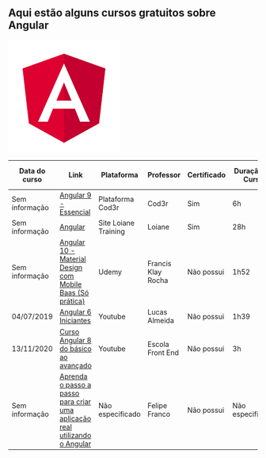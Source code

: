 ## Aqui estão alguns cursos gratuitos sobre Angular

![](/imagens/angular.png)

<table class="tg">
<thead>
  <tr>
    <th class="tg-0pky">
      <b>Data do curso</b>
    </th>
    <th class="tg-0pky">
      <b>Link</b>
    </th>
    <th class="tg-0pky">
      <b>Plataforma </b>
    </th>
    <th class="tg-0pky">
      <b>Professor</b>
    </th>
    <th class="tg-0pky">
      <b>Certificado</b>
    </th>
    <th class="tg-0pky">
      <b>Duração do Curso</b>
    </th>
    <th class="tg-0pky">
      <b>Nível do curso</b>
    </th>
  </tr>
</thead>
<tbody>

 <tr>
    <td class="tg-0pky">Sem informação</td>
    <td class="tg-0pky">
    <a href="https://www.cod3r.com.br/courses/angular-9-essencial">Angular 9 - Essencial</a>
    </td>
    <td class="tg-0pky">Plataforma Cod3r</td>
    <td class="tg-0pky">Cod3r</td>
    <td class="tg-0pky">Sim</td>
    <td class="tg-0pky">6h</td>
    <td class="tg-0pky">Iniciante</td>
  </tr>

  <tr>
    <td class="tg-0pky">Sem informação</td>
    <td class="tg-0pky">
    <a href="https://loiane.training/curso/angular">Angular</a>
    </td>
    <td class="tg-0pky">Site Loiane Training</td>
    <td class="tg-0pky">Loiane</td>
    <td class="tg-0pky">Sim</td>
    <td class="tg-0pky">28h</td>
    <td class="tg-0pky">Iniciante</td>
  </tr>
  <tr>
    <td class="tg-0pky">Sem informação</td>
    <td class="tg-0pky">
    <a href="https://www.udemy.com/course/angular-10-material-mobile-baas/">Angular 10 - Material Design com Mobile Baas (Só prática)</a>
    </td>
    <td class="tg-0pky">Udemy</td>
    <td class="tg-0pky">Francis Klay Rocha</td>
    <td class="tg-0pky">Não possui</td>
    <td class="tg-0pky">1h52</td>
    <td class="tg-0pky">Iniciante</td>
  </tr>

  <tr>
    <td class="tg-0pky">04/07/2019</td>
    <td class="tg-0pky">
    <a href="https://www.youtube.com/playlist?list=PL1wQpQBB9Ku3H-Mu0flfnCJPXEjIWYP3E">Angular 6 Iniciantes</a>
    </td>
    <td class="tg-0pky">Youtube</td>
    <td class="tg-0pky">Lucas Almeida</td>
    <td class="tg-0pky">Não possui</td>
    <td class="tg-0pky">1h39</td>
    <td class="tg-0pky">Iniciante</td>
  </tr>

  <tr>
    <td class="tg-0pky">13/11/2020</td>
    <td class="tg-0pky">
    <a href="https://www.youtube.com/playlist?list=PL4iwH9RF8xHnMnKewOLjDvTHzTmyxJNHF">Curso Angular 8 do básico ao avançado</a>
    </td>
    <td class="tg-0pky">Youtube</td>
    <td class="tg-0pky">Escola Front End</td>
    <td class="tg-0pky">Não possui</td>
    <td class="tg-0pky">3h</td>
    <td class="tg-0pky">Iniciante</td>
  </tr>

  <tr>
    <td class="tg-0pky">Sem informação</td>
    <td class="tg-0pky">
    <a href="https://www.fabricadecodigo.com/minicursoangular/">Aprenda o passo a passo para criar uma aplicação real utilizando o Angular</a>
    </td>
    <td class="tg-0pky">Não especificado</td>
    <td class="tg-0pky">Felipe Franco</td>
    <td class="tg-0pky">Não possui</td>
    <td class="tg-0pky">Não especificado</td>
    <td class="tg-0pky">Iniciante</td>
  </tr>

</tbody>
</table>
